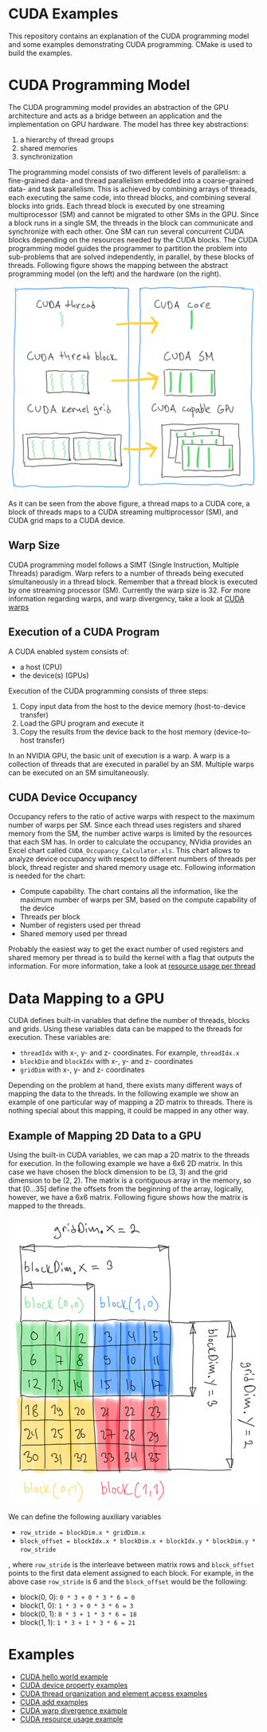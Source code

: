 # CUDA Examples

This repository contains an explanation of the CUDA programming model and some examples demonstrating CUDA programming.
CMake is used to build the examples.

# CUDA Programming Model

The CUDA programming model provides an abstraction of the GPU architecture and acts as a bridge between an application
and the implementation on GPU hardware. The model has three key abstractions:

1. a hierarchy of thread groups
2. shared memories
3. synchronization

The programming model consists of two different levels of parallelism: a fine-grained data- and thread parallelism embedded
into a coarse-grained data- and task parallelism. This is achieved by combining arrays of threads, each executing the same code,
into thread blocks, and combining several blocks into grids. Each thread block is executed by one streaming multiprocessor (SM)
and cannot be migrated to other SMs in the GPU. Since a block runs in a single SM, the threads in the block can communicate and
synchronize with each other. One SM can run several concurrent CUDA blocks depending on the resources needed
by the CUDA blocks. The CUDA programming model guides the programmer to partition the problem into sub-problems
that are solved independently, in parallel, by these blocks of threads. Following figure shows the mapping between the
abstract programming model (on the left) and the hardware (on the right).

<p align="center">
<img src="./images/cuda_blocks_and_grids.png" width="500">
</p>

As it can be seen from the above figure, a thread maps to a CUDA core, a block of threads maps to a CUDA streaming multiprocessor (SM), and
CUDA grid maps to a CUDA device.

## Warp Size

CUDA programming model follows a SIMT (Single Instruction, Multiple Threads) paradigm. Warp refers to a number of threads being executed
simultaneously in a thread block. Remember that a thread block is executed by one streaming processor (SM). Currently the warp size is 32.
For more information regarding warps, and warp divergency, take a look at [CUDA warps](./cuda_warp/README.md)

## Execution of a CUDA Program

A CUDA enabled system consists of:

* a host (CPU)
* the device(s) (GPUs)

Execution of the CUDA programming consists of three steps:

1. Copy input data from the host to the device memory (host-to-device transfer)
2. Load the GPU program and execute it
3. Copy the results from the device back to the host memory (device-to-host transfer)

In an NVIDIA GPU, the basic unit of execution is a warp. A warp is a collection of threads that are executed in parallel by an SM. Multiple
warps can be executed on an SM simultaneously.

## CUDA Device Occupancy

Occupancy refers to the ratio of active warps with respect to the maximum number of warps per SM. Since each thread uses registers and shared memory from the SM,
the number active warps is limited by the resources that each SM has. In order to calculate the occupancy, NVidia provides an Excel chart called
`CUDA_Occupancy_Calculator.xls`. This chart allows to analyze device occupancy with respect to different numbers of threads per block, thread register and 
shared memory usage etc. Following information is needed for the chart:

* Compute capability. The chart contains all the information, like the maximum number of warps per SM, based on the compute capability of the device
* Threads per block
* Number of registers used per thread
* Shared memory used per thread

Probably the easiest way to get the exact number of used registers and shared memory per thread is to build the kernel with a flag that outputs the information.
For more information, take a look at [resource usage per thread](./cuda_resource_usage/README.md)

# Data Mapping to a GPU

CUDA defines built-in variables that define the number of threads, blocks and grids. Using these variables data can be mapped
to the threads for execution. These variables are:

* `threadIdx` with x-, y- and z- coordinates. For example, `threadIdx.x`
* `blockDim` and `blockIdx` with x-, y- and z- coordinates
* `gridDim` with x-, y- and z- coordinates

Depending on the problem at hand, there exists many different ways of mapping the data to the threads. In the following example we show an example of one particular way of mapping a 2D matrix to threads.
There is nothing special about this mapping, it could be mapped in any other way.

## Example of Mapping 2D Data to a GPU

Using the built-in CUDA variables, we can map a 2D matrix to the threads for execution. In the following example we have a 6x6 2D
matrix. In this case we have chosen the block dimension to be (3, 3) and the grid dimension to be (2, 2). The matrix is a contiguous array in the memory, so that [0...35] define
the offsets from the beginning of the array, logically, however, we have a 6x6 matrix. Following figure shows how the matrix is mapped to the threads.

<p align="center">
<img src="./images/cuda_2d_element_access.png" width="500">
</p>

We can define the following auxiliary variables

* `row_stride = blockDim.x * gridDim.x`
* `block_offset = blockIdx.x * blockDim.x + blockIdx.y * blockDim.y * row_stride`

, where `row_stride` is the interleave between matrix rows and `block_offset` points to the first data element assigned to each block. For example,
in the above case `row_stride` is 6 and the `block_offset` would be the following:

* block(0, 0): `0 * 3 + 0 * 3 * 6 = 0`
* block(1, 0): `1 * 3 + 0 * 3 * 6 = 3`
* block(0, 1): `0 * 3 + 1 * 3 * 6 = 18`
* block(1, 1): `1 * 3 + 1 * 3 * 6 = 21`

# Examples


* [CUDA hello world example](./cuda_hello_world/README.md)
* [CUDA device property examples](./cuda_device_properties/README.md)
* [CUDA thread organization and element access examples](./cuda_thread_organization/README.md)
* [CUDA add examples](./cuda_add/README.md)
* [CUDA warp divergence example](./cuda_warp/README.md)
* [CUDA resource usage example](./cuda_resource_usage/README.md)
